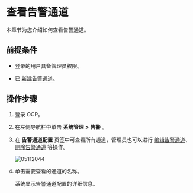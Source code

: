 查看告警通道 
===========================

本章节为您介绍如何查看告警通道。

前提条件 
-------------------------

* 登录的用户具备管理员权限。

  

* 已 [新建告警通道](../9.use-alert-management/8.create-alarm-channel.md)。

  




操作步骤 
-------------------------

1. 登录 OCP。

   

2. 在左侧导航栏中单击 **系统管理** **\>** **告警** 。

   

3. 在 **告警通道配置** 页签中可查看所有通道，管理员也可以进行 [编辑告警通道](../9.use-alert-management/10.edit-an-alert-channel.md)、[删除告警通道](../9.use-alert-management/11.delete-alarm-channel.md) 等操作。

   ![05112044](https://help-static-aliyun-doc.aliyuncs.com/assets/img/zh-CN/1767370261/p272689.png)

   

4. 单击需要查看的通道的名称。

   系统显示告警通道配置的详细信息。
   



